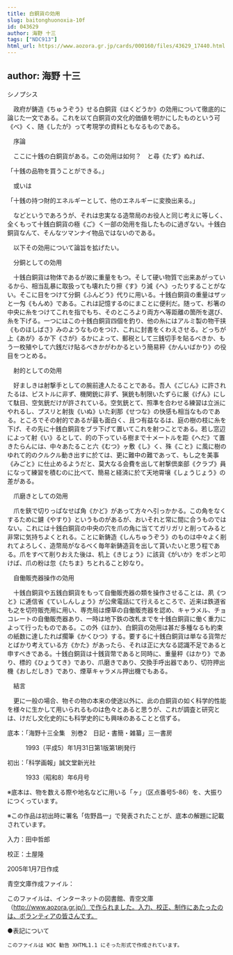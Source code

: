 ```yaml
---
title: 白銅貨の効用
slug: baitonghuonoxia-10f
id: 043629
author: 海野 十三
tags: ["NDC913"]
html_url: https://www.aozora.gr.jp/cards/000160/files/43629_17440.html
---
```


## author: 海野 十三

シノプシス

　政府が鋳造《ちゅうぞう》せる白銅貨《はくどうか》の効用について徹底的に論じた一文である。これを以て白銅貨の文化的価値を明かにしたものという可《べ》く、随《したが》って考現学の資料ともなるものである。



　序論

　ここに十銭の白銅貨がある。この効用は如何？　と尋《たず》ぬれば、

「十銭の品物を買うことができる。」

　或いは

「十銭の持つ財的エネルギーとして、他のエネルギーに変換出来る。」

　などというであろうが、それは忠実なる造幣局のお役人と同じ考えに等しく、全くもって十銭白銅貨の極《ご》く一部の効用を指したものに過ぎない。十銭白銅貨なんて、そんなツマンナイ物品ではないのである。

　以下その効用について論旨を拡げたい。



　分銅としての効用

　十銭白銅貨は物体であるが故に重量をもつ。そして硬い物質で出来あがっているから、相当乱暴に取扱っても壊れたり擦《す》り減《へ》ったりすることがない。そこに目をつけて分銅《ふんどう》代りに用いる。十銭白銅貨の重量はザッと一匁《もんめ》である。これは記憶するのにまことに便利だ。随って、杉箸の中央に糸をつけてこれを指でもち、そのところより両方へ等距離の箇所を選び、糸を下げる。一つにはこの十銭白銅貨四個を釣り、他の糸にはアルミ製の物干挟《ものほしばさ》みのようなものをつけ、これに封書をくわえさせる。どっちが上《あが》るか下《さが》るかによって、郵税として三銭切手を貼るべきか、もう一枚殖やして六銭だけ貼るべきかがわかるという簡易秤《かんいばかり》の役目をつとめる。



　射的としての効用

　好ましきは射撃手としての腕前達人たることである。吾人《ごじん》に許されたるは、ピストルに非ず、機関銃に非ず、猟銃も制限いたずらに厳《げん》にして駄目、空気銃だけが許されている。空気銃とて、照準を合わせる練習は立派にやれるし、プスリと射抜《いぬ》いた刹那《せつな》の快感も相当なものである。ところでその射的であるが最も面白く、且つ有益なるは、庭の樹の枝に糸を下げ、その先に十銭白銅貨をブラ下げて置いてこれを射つことである。若し窓辺によって射《い》るとして、的の下っている樹まで十メートルを距《へだ》て置きたらんには、中々あたること六《むつ》ヶ敷《し》く、殊《こと》に風に樹のゆれて的のクルクル動き出すに於ては、更に難中の難であって、もし之を美事《みごと》に仕止めるようだと、莫大なる会費を出して射撃倶楽部《クラブ》員になって練習を積むのに比べて、簡易と経済に於て天地霄壌《しょうじょう》の差がある。



　爪磨きとしての効用

　爪を鋏で切りっぱなせば角《かど》があって方々へ引っかかる。この角をなくするために鑢《やすり》というものがあるが、おいそれと常に間に合うものではない。これには十銭白銅貨の中央の穴を爪の角に当ててガリガリと削ってみると非常に気持ちよくとれる。ことに新鋳造《しんちゅうぞう》のものは中々よく削れてよろしく、造幣局がなるべく毎年新鋳造貨を出して貰いたいと思う程である。爪をすべて削りおえた後は、机上《きじょう》に該貨《がいか》をポンと叩けば、爪の粉は忽《たちま》ちとれること妙なり。



　自働販売器操作の効用

　十銭白銅貨や五銭白銅貨をもって自働販売器の類を操作させることは、夙《つと》に逓信省《ていしんしょう》が公衆電話にて行えるところで、近来は鉄道省も之を切符販売用に用い、専売局は煙草の自働販売器を認め、キャラメル、チョコレートの自働販売器あり、一時は地下鉄の改札までを十銭白銅貨に働く重力によって行ったものである。この外《ほか》、白銅貨の効用は甚だ多種なるも約束の紙数に達したれば擱筆《かくひつ》する。要するに十銭白銅貨は単なる貨幣だとばかり考えている方《かた》があったら、それは正に大なる認識不足であると申すべきである。十銭白銅貨は十銭貨幣であると同時に、重量秤《はかり》であり、標的《ひょうてき》であり、爪磨きであり、交換手呼出器であり、切符押出機《おしだしき》であり、煙草キャラメル押出機でもある。



　結言

　更に一般の場合、物その物の本来の使途以外に、此の白銅貨の如く科学的性能を様々に生かして用いられるものは色々とあると思うが、これが調査と研究とは、けだし文化史的にも科学史的にも興味のあることと信ずる。













底本：「海野十三全集　別巻2　日記・書簡・雑纂」三一書房


　　　1993（平成5）年1月31日第1版第1刷発行

初出：「科学画報」誠文堂新光社

　　　1933（昭和8）年6月号

※底本は、物を数える際や地名などに用いる「ヶ」（区点番号5-86）を、大振りにつくっています。

※この作品は初出時に署名「佐野昌一」で発表されたことが、底本の解題に記載されています。

入力：田中哲郎

校正：土屋隆

2005年1月7日作成

青空文庫作成ファイル：

このファイルは、インターネットの図書館、青空文庫（http://www.aozora.gr.jp/）で作られました。入力、校正、制作にあたったのは、ボランティアの皆さんです。











●表記について


	このファイルは W3C 勧告 XHTML1.1 にそった形式で作成されています。